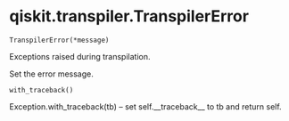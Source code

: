 <span id="qiskit-transpiler-transpilererror" />

# qiskit.transpiler.TranspilerError



`TranspilerError(*message)`

Exceptions raised during transpilation.

Set the error message.



`with_traceback()`

Exception.with\_traceback(tb) – set self.\_\_traceback\_\_ to tb and return self.
